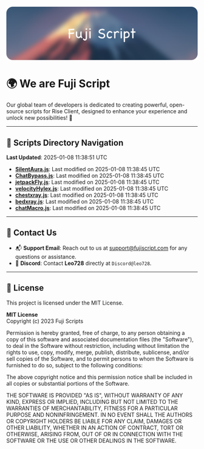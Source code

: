 ![Banner](.github/b.webp)

# 🌍 **We are Fuji Script**

Our global team of developers is dedicated to creating powerful, open-source scripts for Rise Client, designed to enhance your experience and unlock new possibilities! 🌟

---
<!-- SCRIPTS_NAVIGATION_START -->
## 📂 **Scripts Directory Navigation**

**Last Updated**: 2025-01-08 11:38:51 UTC

- **[SilentAura.js](scripts/SilentAura.js)**: Last modified on 2025-01-08 11:38:45 UTC
- **[ChatBypass.js](scripts/ChatBypass.js)**: Last modified on 2025-01-08 11:38:45 UTC
- **[jetpackFly.js](scripts/jetpackFly.js)**: Last modified on 2025-01-08 11:38:45 UTC
- **[velocityHylex.js](scripts/velocityHylex.js)**: Last modified on 2025-01-08 11:38:45 UTC
- **[chestxray.js](scripts/chestxray.js)**: Last modified on 2025-01-08 11:38:45 UTC
- **[bedxray.js](scripts/bedxray.js)**: Last modified on 2025-01-08 11:38:45 UTC
- **[chatMacro.js](scripts/chatMacro.js)**: Last modified on 2025-01-08 11:38:45 UTC

<!-- SCRIPTS_NAVIGATION_END -->

---

## 💬 **Contact Us**  
- 📬 **Support Email**: Reach out to us at [support@fujiscript.com](mailto:support@fujiscript.com) for any questions or assistance.  
- 💬 **Discord**: Contact **Leo728** directly at `Discord@leo728`.

---

## 📜 **License**

This project is licensed under the MIT License.  

**MIT License**  
Copyright (c) 2023 Fuji Scripts  

Permission is hereby granted, free of charge, to any person obtaining a copy of this software and associated documentation files (the "Software"), to deal in the Software without restriction, including without limitation the rights to use, copy, modify, merge, publish, distribute, sublicense, and/or sell copies of the Software, and to permit persons to whom the Software is furnished to do so, subject to the following conditions:  

The above copyright notice and this permission notice shall be included in all copies or substantial portions of the Software.  

THE SOFTWARE IS PROVIDED "AS IS", WITHOUT WARRANTY OF ANY KIND, EXPRESS OR IMPLIED, INCLUDING BUT NOT LIMITED TO THE WARRANTIES OF MERCHANTABILITY, FITNESS FOR A PARTICULAR PURPOSE AND NONINFRINGEMENT. IN NO EVENT SHALL THE AUTHORS OR COPYRIGHT HOLDERS BE LIABLE FOR ANY CLAIM, DAMAGES OR OTHER LIABILITY, WHETHER IN AN ACTION OF CONTRACT, TORT OR OTHERWISE, ARISING FROM, OUT OF OR IN CONNECTION WITH THE SOFTWARE OR THE USE OR OTHER DEALINGS IN THE SOFTWARE.  
